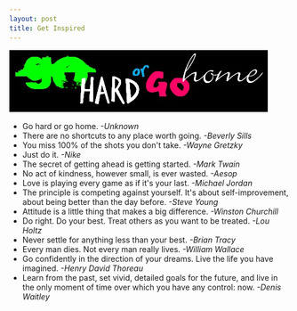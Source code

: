 ```yaml
---
layout: post
title: Get Inspired 
---
```


![Go Hard or Go Home](/images/go_hard_or_go_home.jpg)

- Go hard or go home. *-Unknown*
- There are no shortcuts to any place worth going. *-Beverly Sills*
- You miss 100% of the shots you don't take. *-Wayne Gretzky*
- Just do it. *-Nike*
- The secret of getting ahead is getting started. *-Mark Twain*
- No act of kindness, however small, is ever wasted. *-Aesop*
- Love is playing every game as if it's your last. *-Michael Jordan*
- The principle is competing against yourself. It's about self-improvement,
about being better than the day before. *-Steve Young*
- Attitude is a little thing that makes a big difference. *-Winston Churchill*
- Do right. Do your best. Treat others as you want to be treated. *-Lou Holtz*
- Never settle for anything less than your best. *-Brian Tracy*
- Every man dies. Not every man really lives. *-William Wallace*
- Go confidently in the direction of your dreams. Live the life you have 
imagined. *-Henry David Thoreau*
- Learn from the past, set vivid, detailed goals for the future, and live in the 
only moment of time over which you have any control: now. *-Denis Waitley*
